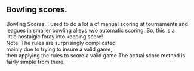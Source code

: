 ## Bowling scores.

 Bowling Scores.
 I used to do a lot a of manual scoring at
 tournaments and leagues in smaller bowling
 alleys w/o automatic scoring. So, this is a   
 little nostalgic foray into keeping score!    
 Note: The rules are surprisingly complicated  
 mainly due to trying to insure a valid game,  
 then applying the rules to score a valid game 
 The actual score method is fairly simple from 
 there.                                        

